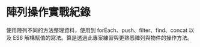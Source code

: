 # 陣列操作實戰紀錄

使用陣列不同的方法整理資料，使用到 forEach、push、filter、find、concat 以及 ES6 解構賦值的寫法。算是透過此專案練習與更熟悉陣列與物件的操作方法。
